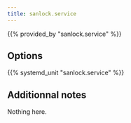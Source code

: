```yaml
---
title: sanlock.service
---
```


{{% provided_by "sanlock.service" %}}

## Options

{{% systemd_unit "sanlock.service" %}}

## Additionnal notes

Nothing here.